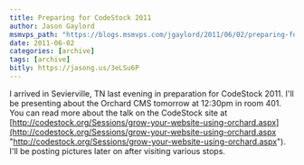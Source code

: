 ```yaml
---
title: Preparing for CodeStock 2011
author: Jason Gaylord
msmvps_path: "https://blogs.msmvps.com/jgaylord/2011/06/02/preparing-for-codestock-2011/"
date: 2011-06-02
categories: [archive]
tags: [archive]
bitly: https://jasong.us/3eLSu6P
---
```


I arrived in Sevierville, TN last evening in preparation for CodeStock 2011. I'll be presenting about the Orchard CMS tomorrow at 12:30pm in room 401. You can read more about the talk on the CodeStock site at [http://codestock.org/Sessions/grow-your-website-using-orchard.aspx](http://codestock.org/Sessions/grow-your-website-using-orchard.aspx "http://codestock.org/Sessions/grow-your-website-using-orchard.aspx"). I'll be posting pictures later on after visiting various stops.